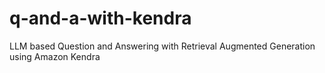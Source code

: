# q-and-a-with-kendra
LLM based Question and Answering with Retrieval Augmented Generation using Amazon Kendra 
